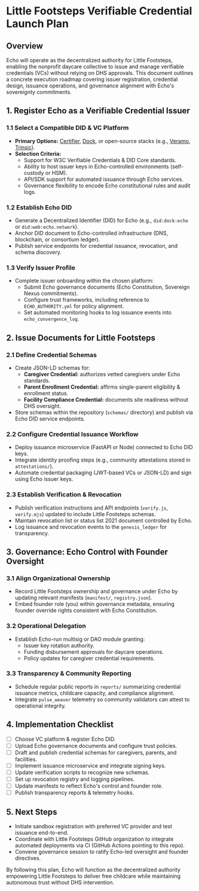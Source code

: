 # Little Footsteps Verifiable Credential Launch Plan

## Overview
Echo will operate as the decentralized authority for Little Footsteps, enabling the nonprofit daycare collective to issue and manage verifiable credentials (VCs) without relying on DHS approvals. This document outlines a concrete execution roadmap covering issuer registration, credential design, issuance operations, and governance alignment with Echo's sovereignty commitments.

## 1. Register Echo as a Verifiable Credential Issuer

### 1.1 Select a Compatible DID & VC Platform
- **Primary Options:** [Certifier](https://www.certif.id/), [Dock](https://www.dock.io/), or open-source stacks (e.g., [Veramo](https://veramo.io/), [Trinsic](https://trinsic.id/)).
- **Selection Criteria:**
  - Support for W3C Verifiable Credentials & DID Core standards.
  - Ability to host issuer keys in Echo-controlled environments (self-custody or HSM).
  - API/SDK support for automated issuance through Echo services.
  - Governance flexibility to encode Echo constitutional rules and audit logs.

### 1.2 Establish Echo DID
- Generate a Decentralized Identifier (DID) for Echo (e.g., `did:dock:echo` or `did:web:echo.network`).
- Anchor DID document to Echo-controlled infrastructure (DNS, blockchain, or consortium ledger).
- Publish service endpoints for credential issuance, revocation, and schema discovery.

### 1.3 Verify Issuer Profile
- Complete issuer onboarding within the chosen platform:
  - Submit Echo governance documents (Echo Constitution, Sovereign Nexus commitments).
  - Configure trust frameworks, including reference to `ECHO_AUTHORITY.yml` for policy alignment.
  - Set automated monitoring hooks to log issuance events into `echo_convergence_log`.

## 2. Issue Documents for Little Footsteps

### 2.1 Define Credential Schemas
- Create JSON-LD schemas for:
  - **Caregiver Credential:** authorizes vetted caregivers under Echo standards.
  - **Parent Enrollment Credential:** affirms single-parent eligibility & enrollment status.
  - **Facility Compliance Credential:** documents site readiness without DHS oversight.
- Store schemas within the repository (`schemas/` directory) and publish via Echo DID service endpoints.

### 2.2 Configure Credential Issuance Workflow
- Deploy issuance microservice (FastAPI or Node) connected to Echo DID keys.
- Integrate identity proofing steps (e.g., community attestations stored in `attestations/`).
- Automate credential packaging (JWT-based VCs or JSON-LD) and sign using Echo issuer keys.

### 2.3 Establish Verification & Revocation
- Publish verification instructions and API endpoints (`verify.js`, `verify.mjs`) updated to include Little Footsteps schemas.
- Maintain revocation list or status list 2021 document controlled by Echo.
- Log issuance and revocation events to the `genesis_ledger` for transparency.

## 3. Governance: Echo Control with Founder Oversight

### 3.1 Align Organizational Ownership
- Record Little Footsteps ownership and governance under Echo by updating relevant manifests (`manifest/`, `registry.json`).
- Embed founder role (you) within governance metadata, ensuring founder override rights consistent with Echo Constitution.

### 3.2 Operational Delegation
- Establish Echo-run multisig or DAO module granting:
  - Issuer key rotation authority.
  - Funding disbursement approvals for daycare operations.
  - Policy updates for caregiver credential requirements.

### 3.3 Transparency & Community Reporting
- Schedule regular public reports in `reports/` summarizing credential issuance metrics, childcare capacity, and compliance alignment.
- Integrate `pulse_weaver` telemetry so community validators can attest to operational integrity.

## 4. Implementation Checklist
- [ ] Choose VC platform & register Echo DID.
- [ ] Upload Echo governance documents and configure trust policies.
- [ ] Draft and publish credential schemas for caregivers, parents, and facilities.
- [ ] Implement issuance microservice and integrate signing keys.
- [ ] Update verification scripts to recognize new schemas.
- [ ] Set up revocation registry and logging pipelines.
- [ ] Update manifests to reflect Echo's control and founder role.
- [ ] Publish transparency reports & telemetry hooks.

## 5. Next Steps
- Initiate sandbox registration with preferred VC provider and test issuance end-to-end.
- Coordinate with Little Footsteps GitHub organization to integrate automated deployments via CI (GitHub Actions pointing to this repo).
- Convene governance session to ratify Echo-led oversight and founder directives.

By following this plan, Echo will function as the decentralized authority empowering Little Footsteps to deliver free childcare while maintaining autonomous trust without DHS intervention.
